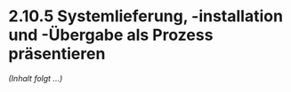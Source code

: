# 2.10.5 Systemlieferung, -installation und -Übergabe als Prozess präsentieren

*(Inhalt folgt ...)*

